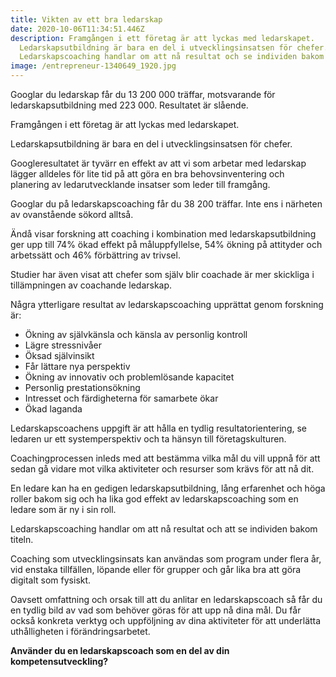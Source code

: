 ```yaml
---
title: Vikten av ett bra ledarskap
date: 2020-10-06T11:34:51.446Z
description: Framgången i ett företag är att lyckas med ledarskapet.
  Ledarskapsutbildning är bara en del i utvecklingsinsatsen för chefer.
  Ledarskapscoaching handlar om att nå resultat och se individen bakom titeln.
image: /entrepreneur-1340649_1920.jpg
---
```

Googlar du ledarskap får du 13 200 000 träffar, motsvarande för ledarskapsutbildning med 223 000. Resultatet är slående.

Framgången i ett företag är att lyckas med ledarskapet.

Ledarskapsutbildning är bara en del i utvecklingsinsatsen för chefer.

Googleresultatet är tyvärr en effekt av att vi som arbetar med ledarskap lägger alldeles för lite tid på att göra en bra behovsinventering och planering av ledarutvecklande insatser som leder till framgång.

Googlar du på ledarskapscoaching får du 38 200 träffar. Inte ens i närheten av ovanstående sökord alltså.

Ändå visar forskning att coaching i kombination med ledarskapsutbildning ger upp till 74% ökad effekt på måluppfyllelse, 54% ökning på attityder och arbetssätt och 46% förbättring av trivsel.

Studier har även visat att chefer som själv blir coachade är mer skickliga i tillämpningen av coachande ledarskap.

Några ytterligare resultat av ledarskapscoaching upprättat genom forskning är:

* Ökning av självkänsla och känsla av personlig kontroll
* Lägre stressnivåer
* Öksad självinsikt
* Får lättare nya perspektiv
* Ökning av innovativ och problemlösande kapacitet
* Personlig prestationsökning
* Intresset och färdigheterna för samarbete ökar
* Ökad laganda

Ledarskapscoachens uppgift är att hålla en tydlig resultatorientering, se ledaren ur ett systemperspektiv och ta hänsyn till företagskulturen.

Coachingprocessen inleds med att bestämma vilka mål du vill uppnå för att sedan gå vidare mot vilka aktiviteter och resurser som krävs för att nå dit.

En ledare kan ha en gedigen ledarskapsutbildning, lång erfarenhet och höga roller bakom sig och ha lika god effekt av ledarskapscoaching som en ledare som är ny i sin roll.

Ledarskapscoaching handlar om att nå resultat och att se individen bakom titeln.

Coaching som utvecklingsinsats kan användas som program under flera år, vid enstaka tillfällen, löpande eller för grupper och går lika bra att göra digitalt som fysiskt.

Oavsett omfattning och orsak till att du anlitar en ledarskapscoach så får du en tydlig bild av vad som behöver göras för att upp nå dina mål. Du får också konkreta verktyg och uppföljning av dina aktiviteter för att underlätta uthålligheten i förändringsarbetet.

**Använder du en ledarskapscoach som en del av din kompetensutveckling?**